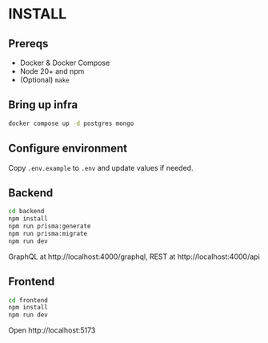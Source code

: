 # INSTALL

## Prereqs
- Docker & Docker Compose
- Node 20+ and npm
- (Optional) `make`

## Bring up infra
```bash
docker compose up -d postgres mongo
```

## Configure environment
Copy `.env.example` to `.env` and update values if needed.

## Backend
```bash
cd backend
npm install
npm run prisma:generate
npm run prisma:migrate
npm run dev
```
GraphQL at http://localhost:4000/graphql, REST at http://localhost:4000/api

## Frontend
```bash
cd frontend
npm install
npm run dev
```
Open http://localhost:5173
